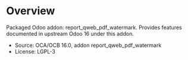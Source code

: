 # Overview

Packaged Odoo addon: report_qweb_pdf_watermark. Provides features documented in upstream Odoo 16 under this addon.

- Source: OCA/OCB 16.0, addon report_qweb_pdf_watermark
- License: LGPL-3
